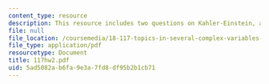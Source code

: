 ```yaml
---
content_type: resource
description: This resource includes two questions on Kahler-Einstein, and Cech cohomology.
file: null
file_location: /coursemedia/18-117-topics-in-several-complex-variables-spring-2005/5ad5082ab6fa9e3a7fd8df95b2b1cb71_117hw2.pdf
file_type: application/pdf
resourcetype: Document
title: 117hw2.pdf
uid: 5ad5082a-b6fa-9e3a-7fd8-df95b2b1cb71
---
```


